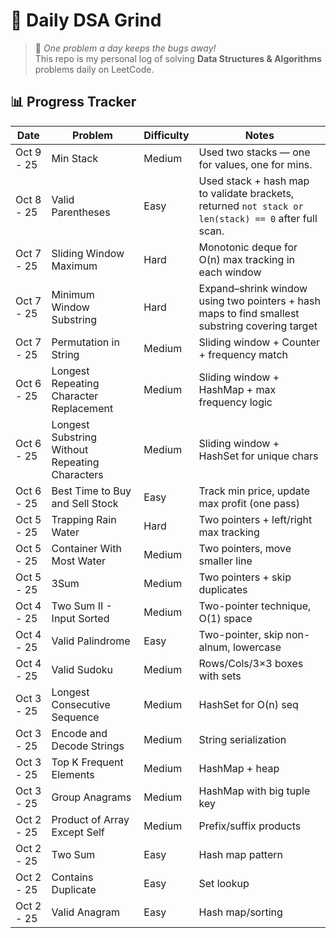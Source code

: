 # 🚀 Daily DSA Grind

> 🌱 _One problem a day keeps the bugs away!_  
> This repo is my personal log of solving **Data Structures & Algorithms** problems daily on LeetCode.

## 📊 Progress Tracker

| Date       | Problem                                        | Difficulty | Notes                                                                                                |
| ---------- | ---------------------------------------------- | ---------- | ---------------------------------------------------------------------------------------------------- |
| Oct 9 - 25 | Min Stack                                      | Medium     | Used two stacks — one for values, one for mins.                                                      |
| Oct 8 - 25 | Valid Parentheses                              | Easy       | Used stack + hash map to validate brackets, returned `not stack or len(stack) == 0` after full scan. |
| Oct 7 - 25 | Sliding Window Maximum                         | Hard       | Monotonic deque for O(n) max tracking in each window                                                 |
| Oct 7 - 25 | Minimum Window Substring                       | Hard       | Expand–shrink window using two pointers + hash maps to find smallest substring covering target       |
| Oct 7 - 25 | Permutation in String                          | Medium     | Sliding window + Counter + frequency match                                                           |
| Oct 6 - 25 | Longest Repeating Character Replacement        | Medium     | Sliding window + HashMap + max frequency logic                                                       |
| Oct 6 - 25 | Longest Substring Without Repeating Characters | Medium     | Sliding window + HashSet for unique chars                                                            |
| Oct 6 - 25 | Best Time to Buy and Sell Stock                | Easy       | Track min price, update max profit (one pass)                                                        |
| Oct 5 - 25 | Trapping Rain Water                            | Hard       | Two pointers + left/right max tracking                                                               |
| Oct 5 - 25 | Container With Most Water                      | Medium     | Two pointers, move smaller line                                                                      |
| Oct 5 - 25 | 3Sum                                           | Medium     | Two pointers + skip duplicates                                                                       |
| Oct 4 - 25 | Two Sum II - Input Sorted                      | Medium     | Two-pointer technique, O(1) space                                                                    |
| Oct 4 - 25 | Valid Palindrome                               | Easy       | Two-pointer, skip non-alnum, lowercase                                                               |
| Oct 4 - 25 | Valid Sudoku                                   | Medium     | Rows/Cols/3×3 boxes with sets                                                                        |
| Oct 3 - 25 | Longest Consecutive Sequence                   | Medium     | HashSet for O(n) seq                                                                                 |
| Oct 3 - 25 | Encode and Decode Strings                      | Medium     | String serialization                                                                                 |
| Oct 3 - 25 | Top K Frequent Elements                        | Medium     | HashMap + heap                                                                                       |
| Oct 3 - 25 | Group Anagrams                                 | Medium     | HashMap with big tuple key                                                                           |
| Oct 2 - 25 | Product of Array Except Self                   | Medium     | Prefix/suffix products                                                                               |
| Oct 2 - 25 | Two Sum                                        | Easy       | Hash map pattern                                                                                     |
| Oct 2 - 25 | Contains Duplicate                             | Easy       | Set lookup                                                                                           |
| Oct 2 - 25 | Valid Anagram                                  | Easy       | Hash map/sorting                                                                                     |

